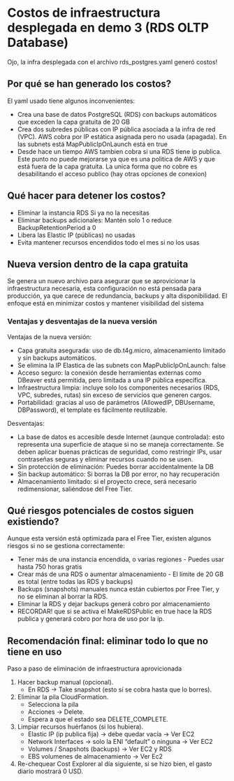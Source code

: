 # Costos de infraestructura desplegada en demo 3 (RDS OLTP Database)
Ojo, la infra desplegada con el archivo rds_postgres.yaml generó costos!

## Por qué se han generado los costos?
El yaml usado tiene algunos inconvenientes:
- Crea una base de datos PostgreSQL (RDS) con backups automáticos que exceden la capa gratuita de 20 GB
- Crea dos subredes públicas con IP pública asociada a la infra de red (VPC). AWS cobra por IP estática asignada pero no usada (apagada). En las subnets está MapPublicIpOnLaunch está en true
- Desde hace un tiempo AWS tambien cobra si una RDS tiene ip publica. Este punto no puede mejorarse ya que es una politica de AWS y que está fuera de la capa gratuita. La unica forma que no cobre es desabilitando el acceso publico (hay otras opciones de conexion)

## Qué hacer para detener los costos?
- Eliminar la instancia RDS	Si ya no la necesitas
- Eliminar backups adicionales:	Mantén solo 1 o reduce BackupRetentionPeriod a 0
- Libera las Elastic IP (públicas) no usadas
- Evita mantener recursos encendidos todo el mes si no los usas

## Nueva version dentro de la capa gratuita
Se genera un nuevo archivo para asegurar que se aprovicionar la infraestructura necesaria, esta configuración no está pensada para producción, ya que carece de redundancia, backups y alta disponibilidad. El enfoque está en minimizar costos y mantener visibilidad del sistema

### Ventajas y desventajas de la nueva versión
Ventajas de la nueva versión:
- Capa gratuita asegurada: uso de db.t4g.micro, almacenamiento limitado y sin backups automáticos.
- Se elimina la IP Elastica de las subnets con MapPublicIpOnLaunch: false
- Acceso seguro: la conexión desde herramientas externas como DBeaver está permitida, pero limitada a una IP pública específica.
- Infraestructura limpia: incluye solo los componentes necesarios (RDS, VPC, subredes, rutas) sin exceso de servicios que generen cargos.
- Portabilidad: gracias al uso de parámetros (AllowedIP, DBUsername, DBPassword), el template es fácilmente reutilizable.

Desventajas:
- La base de datos es accesible desde Internet (aunque controlada): esto representa una superficie de ataque si no se maneja correctamente. Se deben aplicar buenas prácticas de seguridad, como restringir IPs, usar contraseñas seguras y eliminar recursos cuando no se usen.
- Sin protección de eliminación: Puedes borrar accidentalmente la DB
- Sin backup automático: Si borras la DB por error, no hay recuperación
- Almacenamiento limitado: si el proyecto crece, será necesario redimensionar, saliéndose del Free Tier.

## Qué riesgos potenciales de costos siguen existiendo?
Aunque esta versión está optimizada para el Free Tier, existen algunos riesgos si no se gestiona correctamente:

- Tener más de una instancia encendida, o varias regiones - Puedes usar hasta 750 horas gratis
- Crear más de una RDS o aumentar almacenamiento - El límite de 20 GB es total (entre todas las RDS y backups)
- Backups (snapshots) manuales nunca están cubiertos por Free Tier, y no se eliminan al borrar la RDS.
- Eliminar la RDS y dejar backups generá cobro por almacenamiento
- RECORDAR! que si se activa el MakeRDSPublic en true hace la RDS publica y generará cobro por hora de uso por la ip. 

## Recomendación final: eliminar todo lo que no tiene en uso
Paso a paso de eliminación de infraestructura aprovicionada

1. Hacer backup manual (opcional).
    - En RDS → Take snapshot (esto sí se cobra hasta que lo borres).
2. Eliminar la pila CloudFormation.
    - Selecciona la pila
    - Acciones → Delete.
    - Espera a que el estado sea DELETE_COMPLETE.
3. Limpiar recursos huérfanos (si los hubiera).
    - Elastic IP (ip publica fija) → debe quedar vacía → Ver EC2
    - Network Interfaces → solo la ENI “default” o ninguna → Ver EC2
    - Volumes / Snapshots (backups) → Ver EC2 y RDS
    - EBS volumenes de almacenamiento → Ver Ec2
4. Re-chequear Cost Explorer al día siguiente, si se hizo bien, el gasto diario mostrará 0 USD.

